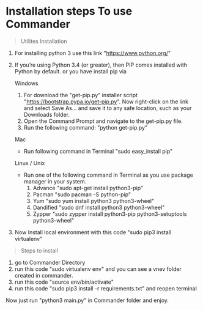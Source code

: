 # Installation steps To use Commander
> Utilites Installation
1) For installing python 3 use this link "https://www.python.org/"
2) If you’re using Python 3.4 (or greater), then PIP comes installed with Python by default. or you have install pip via

    Windows
    1) For download the "get-pip.py" installer script "https://bootstrap.pypa.io/get-pip.py". Now right-click on the link and select Save As… and save it to any safe location, such as your Downloads folder.
    2) Open the Command Prompt and navigate to the get-pip.py file.
    3) Run the following command: "python get-pip.py"

    Mac
    + Run following command in Terminal "sudo easy_install pip"

    Linux / Unix
     + Run one of the following command in Terminal as you use package manager in your system.
        1) Advance "sudo apt-get install python3-pip"
        2) Pacman "sudo pacman -S python-pip"
        3) Yum "sudo yum install python3 python3-wheel"
        4) Dandified "sudo dnf install python3 python3-wheel"
        5) Zypper "sudo zypper install python3-pip python3-setuptools python3-wheel"
3) Now Install local environment with this code "sudo pip3 install virtualenv"

> Steps to install

1) go to Commander Directory
2) run this code "sudo virtualenv env" and you can see a vnev folder created in commander.
3) run this code "source env/bin/activate"
4) run this code "sudo pip3 install -r requirements.txt" and reopen terminal

Now just run "python3 main.py" in Commander folder and enjoy.
